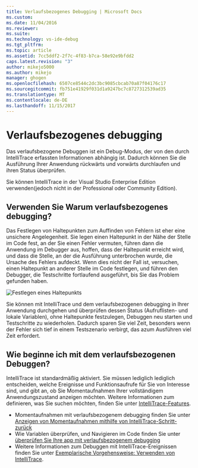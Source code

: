 ```yaml
---
title: Verlaufsbezogenes Debugging | Microsoft Docs
ms.custom: 
ms.date: 11/04/2016
ms.reviewer: 
ms.suite: 
ms.technology: vs-ide-debug
ms.tgt_pltfrm: 
ms.topic: article
ms.assetid: 7cc5ddf2-2f7c-4f83-b7ca-58e92e9bfdd2
caps.latest.revision: "3"
author: mikejo5000
ms.author: mikejo
manager: ghogen
ms.openlocfilehash: 6507ce8544c2dc3bc9085cbcab70a87f04176c17
ms.sourcegitcommit: fb751e41929f031d1a9247bc7c8727312539ad35
ms.translationtype: MT
ms.contentlocale: de-DE
ms.lasthandoff: 11/15/2017
---
```

# <a name="historical-debugging"></a>Verlaufsbezogenes debugging
Das verlaufsbezogene Debuggen ist ein Debug-Modus, der von den durch IntelliTrace erfassten Informationen abhängig ist. Dadurch können Sie die Ausführung Ihrer Anwendung rückwärts und vorwärts durchlaufen und ihren Status überprüfen.  
  
 Sie können IntelliTrace in der Visual Studio Enterprise Edition verwenden(jedoch nicht in der Professional oder Community Edition).  
  
## <a name="why-use-historical-debugging"></a>Verwenden Sie Warum verlaufsbezogenes debugging?  
 Das Festlegen von Haltepunkten zum Auffinden von Fehlern ist eher eine unsichere Angelegenheit. Sie legen einen Haltepunkt in der Nähe der Stelle im Code fest, an der Sie einen Fehler vermuten, führen dann die Anwendung im Debugger aus, hoffen, dass der Haltepunkt erreicht wird, und dass die Stelle, an der die Ausführung unterbrochen wurde, die Ursache des Fehlers aufdeckt. Wenn dies nicht der Fall ist, versuchen, einen Haltepunkt an anderer Stelle im Code festlegen, und führen den Debugger, die Testschritte fortlaufend ausgeführt, bis Sie das Problem gefunden haben.  
  
 ![Festlegen eines Haltepunkts](../debugger/media/breakpointprocesa.png "BreakpointProcesa")  
  
 Sie können mit IntelliTrace und dem verlaufsbezogenen debugging in Ihrer Anwendung durchgehen und überprüfen dessen Status (Aufruflisten- und lokale Variablen), ohne Haltepunkte festzulegen, Debuggen neu starten und Testschritte zu wiederholen. Dadurch sparen Sie viel Zeit, besonders wenn der Fehler sich tief in einem Testszenario verbirgt, das azum Ausführen viel Zeit erfordert.  
  
## <a name="how-do-i-start-using-historical-debugging"></a>Wie beginne ich mit dem verlaufsbezogenen Debuggen?  
 IntelliTrace ist standardmäßig aktiviert. Sie müssen lediglich lediglich entscheiden, welche Ereignisse und Funktionsaufrufe für Sie von Interesse sind, und gibt an, ob Sie Momentaufnahmen Ihrer vollständigem Anwendungszustand anzeigen möchten. Weitere Informationen zum definieren, was Sie suchen möchten, finden Sie unter [IntelliTrace-Features](../debugger/intellitrace-features.md).  

 - Momentaufnahmen mit verlaufsbezogenem debugging finden Sie unter [Anzeigen von Momentaufnahmen mithilfe von IntelliTrace-Schritt-zurück](../debugger/how-to-use-intellitrace-step-back.md)
 - Wie Variablen überprüfen, und Navigieren im Code finden Sie unter [überprüfen Sie Ihre app mit verlaufsbezogenem debugging](../debugger/historical-debugging-inspect-app.md)
 - Weitere Informationen zum Debuggen mit IntelliTrace-Ereignissen finden Sie unter [Exemplarische Vorgehensweise: Verwenden von IntelliTrace](../debugger/walkthrough-using-intellitrace.md).